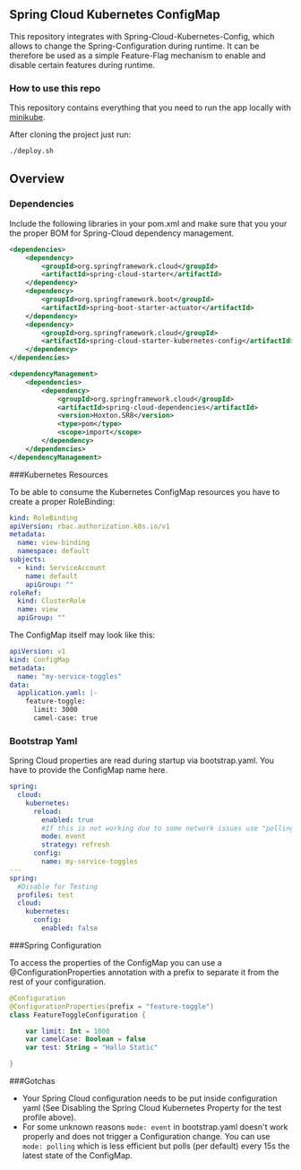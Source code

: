 ## Spring Cloud Kubernetes ConfigMap

This repository integrates with Spring-Cloud-Kubernetes-Config, which allows to change the Spring-Configuration during runtime. It can be therefore
be used as a simple Feature-Flag mechanism to enable and disable certain features during runtime.

### How to use this repo

This repository contains everything that you need to run the app locally with [minikube](https://minikube.sigs.k8s.io/docs/start/).

After cloning the project just run:

```shell script
./deploy.sh
```

## Overview

### Dependencies

Include the following libraries in your pom.xml and make sure that you your the proper BOM for Spring-Cloud dependency management.

```xml
<dependencies>
    <dependency>
        <groupId>org.springframework.cloud</groupId>
        <artifactId>spring-cloud-starter</artifactId>
    </dependency>
    <dependency>
        <groupId>org.springframework.boot</groupId>
        <artifactId>spring-boot-starter-actuator</artifactId>
    </dependency>
    <dependency>
        <groupId>org.springframework.cloud</groupId>
        <artifactId>spring-cloud-starter-kubernetes-config</artifactId>
    </dependency>
</dependencies>

<dependencyManagement>
    <dependencies>
        <dependency>
            <groupId>org.springframework.cloud</groupId>
            <artifactId>spring-cloud-dependencies</artifactId>
            <version>Hoxton.SR8</version>
            <type>pom</type>
            <scope>import</scope>
        </dependency>
    </dependencies>
</dependencyManagement>
```

###Kubernetes Resources

To be able to consume the Kubernetes ConfigMap resources you have to create a proper
RoleBinding:

```yaml
kind: RoleBinding
apiVersion: rbac.authorization.k8s.io/v1
metadata:
  name: view-binding
  namespace: default
subjects:
  - kind: ServiceAccount
    name: default
    apiGroup: ""
roleRef:
  kind: ClusterRole
  name: view
  apiGroup: ""
```

The ConfigMap itself may look like this:


```yaml
apiVersion: v1
kind: ConfigMap
metadata:
  name: "my-service-toggles"
data:
  application.yaml: |-
    feature-toggle:
      limit: 3000
      camel-case: true

```


### Bootstrap Yaml

Spring Cloud properties are read during startup via bootstrap.yaml. You 
have to provide the ConfigMap name here.

```yaml
spring:
  cloud:
    kubernetes:
      reload:
        enabled: true
        #If this is not working due to some network issues use "polling" instead
        mode: event
        strategy: refresh
      config:
        name: my-service-toggles
---
spring:
  #Disable for Testing
  profiles: test
  cloud:
    kubernetes:
      config:
        enabled: false
```

###Spring Configuration

To access the properties of the ConfigMap you can use a @ConfigurationProperties
annotation with a prefix to separate it from the rest of your configuration.

```kotlin
@Configuration
@ConfigurationProperties(prefix = "feature-toggle")
class FeatureToggleConfiguration {

    var limit: Int = 1000
    var camelCase: Boolean = false
    var test: String = "Hallo Static"

}
```

###Gotchas

- Your Spring Cloud configuration needs to be put inside configuration yaml (See Disabling the Spring Cloud Kubernetes Property for the test profile above).
- For some unknown reasons `mode: event` in bootstrap.yaml doesn't work properly and does not trigger a Configuration change. You can use `mode: polling`
which is less efficient but polls (per default) every 15s the latest state of the ConfigMap.





